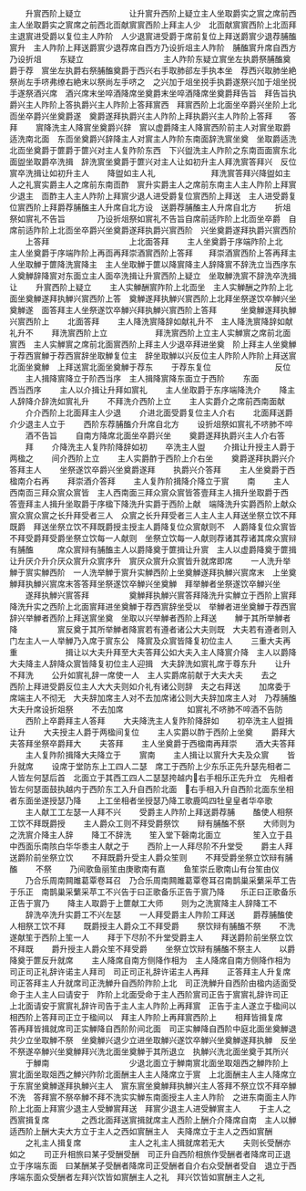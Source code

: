 <!-- { "loadSidebar": true } -->
　　升賔西阶上疑立　　　　　　让升賔升西阶上疑立主人坐取爵实之賔之席前西　主人坐取爵实之賔席之前西北靣献賔賔西阶上拜主人少　北靣献賔賔西阶上北靣拜主退賔进受爵以复位主人阼阶　人少退賔进受爵于席前复位上拜送爵賔少退荐脯醢賔升　主人阼阶上拜送爵賔少退荐席自西方乃设折俎主人阼阶　脯醢賔升席自西方乃设折俎
　　东疑立　　　　　　　　　　主人阼阶东疑立賔坐左执爵祭脯醢奠爵于荐　賔坐左执爵右祭脯醢奠爵于西兴右手取肺郤左手执本坐　荐西兴取肺坐絶祭尚左手哜弗缭右絶末以祭尚左手哜之　之兴加于俎坐捝手执爵遂祭兴加于俎坐捝手遂祭酒兴席　酒兴席末坐啐酒降席坐奠爵末坐啐酒降席坐奠爵拜告旨　拜告旨执爵兴主人阼阶上答执爵兴主人阼阶上答拜賔西　拜賔西阶上北面坐卒爵兴坐阶上北靣坐卒爵兴坐奠爵遂　奠爵遂拜执爵兴主人阼阶上拜执爵兴主人阼阶上答拜　　答拜
　　賔降洗主人降賔坐奠爵兴辞　賔以虚爵降主人降賔西阶前主人对賔坐取爵适洗南北面　东靣坐奠爵兴辞降主人对賔主人阼阶东南面辞洗賔坐奠　坐取爵适洗北靣坐奠爵于篚爵于篚兴对主人复阼阶东西　下兴盥洗主人阼阶之东南靣面賔东北面盥坐取爵卒洗揖　辞洗賔坐奠爵于篚兴对主人让如初升主人拜洗賔答拜兴　反位賔卒洗揖让如初升主人
　　降盥如主人礼　　　　　　　拜洗賔答拜兴降盥如主人之礼賔实爵主人之席前东南靣酢　賔升实爵主人之席前东南主人主人阼阶上拜賔少退主　靣酢主人主人阼阶上拜賔少退人进受爵复位賔西阶上拜送　主人进受爵复位賔西阶上拜爵荐脯醢主人升席自北方设　送爵荐脯醢主人升席自北方
　　折俎祭如賔礼不告旨　　　　乃设折俎祭如賔礼不告旨自席前适阼阶上北靣坐卒爵　自席前适阼阶上北靣坐卒爵兴坐奠爵遂拜执爵兴賔西阶　兴坐奠爵遂拜执爵兴賔西阶
　　上答拜　　　　　　　　　　上北面答拜
　　主人坐奠爵于序端阼阶上北　主人坐奠爵于序端阼阶上再靣再拜崇酒賔西阶上答拜　　拜崇酒賔西阶上答再拜主人坐取觯于篚降洗賔降主　主人坐取觯于篚以降賔降主人辞降賔不辞洗立当西序东　人奠觯辞降賔对东面立主人面卒洗揖让升賔西阶上疑立　坐取觯洗賔不辞洗卒洗揖让
　　升賔西阶上疑立
　　主人实觯酬賔阼阶上北靣坐　主人实觯酬之阼阶上北面坐奠觯遂拜执觯兴賔西阶上答　奠觯遂拜执觯兴賔西阶上北拜坐祭遂饮卒觯兴坐奠觯遂　面答拜主人坐祭遂饮卒觯兴拜执觯兴賔西阶上答拜　　　坐奠觯遂拜执觯兴賔西阶上
　　北面答拜
　　主人降洗賔降辞如献礼升不　主人降洗賔降辞如献礼升不
　　拜洗賔西阶上立　　　　　　拜洗賔西阶上立主人实觯賔之席前北面賔西　主人实觯賔之席前北面賔西阶上拜主人少退卒拜进坐奠　阶上拜主人坐奠觯于荐西賔觯于荐西賔辞坐取觯复位主　辞坐取觯以兴反位主人阼阶人阼阶上拜送賔北面坐奠觯　上拜送賔北面坐奠觯于荐东
　　于荐东复位　　　　　　　　反位
　　主人揖降賔降立于阶西当序　主人揖降賔降东面立于西阶
　　东面　　　　　　　　　　　西当西序
　　主人以介揖让升拜如賔礼
　　主人坐取爵于东序端降洗介
　　降主人辞降介辞洗如賔礼升
　　不拜洗介西阶上立
　　主人实爵介之席前西南面献
　　介介西阶上北面拜主人少退
　　介进北面受爵复位主人介右
　　北面拜送爵介少退主人立于
　　西阶东荐脯醢介升席自北方
　　设折俎祭如賔礼不哜肺不啐
　　酒不告旨
　　自南方降席北面坐卒爵兴坐
　　奠爵遂拜执爵兴主人介右答
　　拜
　　介降洗主人复阼阶降辞如初
　　卒洗主人盥
　　介揖让升授主人爵于两楹之
　　间介西阶上立
　　主人实爵酢于西阶上介右坐
　　奠爵遂拜执爵兴介答拜主人
　　坐祭遂饮卒爵兴坐奠爵遂拜
　　执爵兴介答拜
　　主人坐奠爵于西楹南介右再
　　拜崇酒介答拜
　　主人复阼阶揖降介降立于賔
　　南
　　主人西南靣三拜众賔众賔皆　主人西南面三拜众賔众賔皆答壹拜主人揖升坐取爵于西　答壹拜主人揖升坐取爵于序楹下降洗升实爵于西阶上献　端降洗升实爵西阶上献众賔众賔众賔之长升拜受者三人　众賔之长升拜受者三人主人主人拜送坐祭立饮不拜既爵　拜送坐祭立饮不拜既爵授主授主人爵降复位众賔献则不　人爵降复位众賔皆不拜受爵拜受爵坐祭立饮每一人献则　坐祭立饮每一人献则荐诸其荐诸其席众賔辩有脯醢　　　席众賔辩有脯醢主人以爵降奠于篚揖让升賔　主人以虚爵降奠于篚揖让升厌介升介厌众賔升众賔序升　賔厌众賔升众賔皆升就席即席
　　一人洗升举觯于賔实觯西阶　一人洗举觯于賔升实觯西阶上坐奠觯遂拜执觯兴賔席末　上坐奠觯拜执觯兴賔席末答答拜坐祭遂饮卒觯兴坐奠觯　拜举觯者坐祭遂饮卒觯兴坐
　　遂拜执觯兴賔答拜　　　　　奠觯拜执觯兴賔答拜降洗升实觯立于西阶上賔拜　降洗升实之西阶上北面賔拜进坐奠觯于荐西賔辞坐受以　举觯者进坐奠觯于荐西賔辞兴举觯者西阶上拜送賔坐奠　坐取以兴举觯者西阶上拜送
　　觯于其所举觯者降　　　　　賔反奠于其所举觯者降賔若有遵者诸公大夫则既　大夫若有遵者则入门左主人一人举觯乃入席于賔东公　降賔及众賔皆降复初位主人
　　三重大夫再重　　　　　　揖让以大夫升拜至大夫答拜公如大夫入主人降賔介降　主人以爵降大夫降主人辞降众賔皆降复初位主人迎揖　大夫辞洗如賔礼席于尊东升
　　让升　　　　　　　　　　不拜洗
　　公升如賔礼辞一席使一人　主人实爵席前献于大夫大夫
　　去之　　　　　　　　　　西阶上拜进受爵反位主人大大夫则如介礼有诸公则辞　夫之右拜送
　　加席委于席端主人不彻无　大夫辞加席主人对不去加席诸公则大夫辞加席主人对　乃荐脯醢大夫升席设折爼祭
　　不去加席　　　　　　　　如賔礼不哜肺不啐酒不告防
　　西阶上卒爵拜主人答拜
　　大夫降洗主人复阼阶降辞如
　　初卒洗主人盥揖让升
　　大夫授主人爵于两楹间复位
　　主人实爵以酢于西阶上坐奠
　　爵拜大夫答拜坐祭卒爵拜大
　　夫答拜
　　主人坐奠爵于西楹南再拜崇
　　酒大夫答拜
　　主人复阼阶揖降大夫降立于
　　賔南
　　主人揖让以賔升大夫及众賔
　　皆升就席
　　设席于堂防东上工四人二瑟　席工于西阶上少东乐正先升瑟先相者二人皆左何瑟后首　北面立于其西工四人二瑟瑟挎越内右手相乐正先升立　先相者皆左何瑟面鼓执越内于西阶东工入升自西阶北面　右手相入升自西阶北面东坐相者东面坐遂授瑟乃降　　上工坐相者坐授瑟乃降工歌鹿鸣四牡皇皇者华卒歌
　　主人献工工左瑟一人拜不兴
　　受爵主人阼阶上拜送爵荐脯
　　醢使人相祭工饮不拜既爵授
　　主人爵众工则不拜受爵祭饮
　　辩有脯醢不祭
　　大师则为之洗賔介降主人辞
　　降工不辞洗
　　笙入堂下磬南北面立　　　　笙入立于县中西面乐南陔白华华黍主人献之于
　　西阶上一人拜尽阶不升堂受
　　爵主人拜送爵阶前坐祭立饮
　　不拜既爵升受主人爵众笙则
　　不拜受爵坐祭立饮辩有脯醢
　　不祭
　　乃间歌鱼丽笙由庚歌南有嘉
　　鱼笙崇丘歌南山有台笙由仪
　　乃合乐周南闗雎葛覃卷耳召　乃合乐周南闗雎葛覃卷耳召南鹊巢采蘩采苹工告于乐正　南鹊巢采蘩采苹工不兴告于曰正歌备乐正告于賔乃降　　乐正曰正歌备乐正告于賔乃
　　降主人取爵于上篚献工大师
　　则为之洗賔降主人辞降工不
　　辞洗卒洗升实爵工不兴左瑟
　　一人拜受爵主人阼阶工拜送
　　爵荐脯醢使人相祭工饮不拜
　　既爵授主人爵众工不拜受爵
　　祭饮辩有脯醢不祭
　　不洗遂献笙于西阶上笙一人
　　拜于下尽阶不升堂受爵主人
　　拜送爵阶前坐祭立饮不拜既
　　爵升授主人爵众笙不拜受爵
　　坐祭立饮辩有脯醢不祭主人
　　以爵降奠于篚反升就席
　　主人降席自南方侧降作相为　主人降席自南方侧降作相为司正司正礼辞许诺主人拜司　司正司正礼辞许诺主人再拜
　　正答拜主人升复席　　　　　司正答拜主人升就席司正洗觯升自西阶阼阶上北　司正洗觯升自西阶由楹内适面受命于主人主人曰请安于　阼阶上北面受命于主人西阶賔司正告于賔賔礼辞许司正　上北面请安于賔賔礼辞许司告于主人主人阼阶上再拜賔　正告于主人遂立于楹间以相西阶上答拜司正立于楹间以　拜主人阼阶上再拜賔西阶上
　　相拜皆揖复席　　　　　　　答再拜皆揖就席司正实觯降自西阶阶间北面　司正实觯降自西阶中庭北面坐奠觯退共少立坐取觯不祭　坐奠觯兴退少立进坐取觯兴遂饮卒觯兴坐奠觯遂拜执觯　反坐不祭遂卒觯兴坐奠觯拜兴洗北面坐奠觯于其所退立　执觯兴洗北面坐奠于其所兴
　　于觯南　　　　　　　　　　少退北面立于觯南賔北面坐取爼西之觯阼阶上　賔北面坐取爼西之觯兴阼阶北面酬主人主人降席立于賔　上北面酬主人主人降席立于东賔坐奠觯遂拜执觯兴主人　賔东賔坐奠觯拜执觯兴主人答拜不祭立饮不拜卒觯不洗　答拜賔不祭卒觯不拜不洗实实觯东南面授主人主人阼阶　之进东南面主人阼阶上北面上拜賔少退主人受觯賔拜送　拜賔少退主人进受觯賔主人
　　于主人之西賔揖复席　　　　之西北面拜送賔揖就席主人西阶上酬介介降席自南　主人以觯适西阶上酬大夫大方立于主人之西如賔酬主人　夫降席立于主人之西如賔酬
　　之礼主人揖复席　　　　　　主人之礼主人揖就席若无大
　　夫则长受酬亦如之
　　司正升相旅曰某子受酬受酬　司正升自西阶相旅作受酬者者降席司正退立于序端东面　曰某酬某子受酬者降席司正受酬者自介右众受酬者受自　退立于西序端东面众受酬者左拜兴饮皆如賔酬主人之礼　拜兴饮皆如賔酬主人之礼
